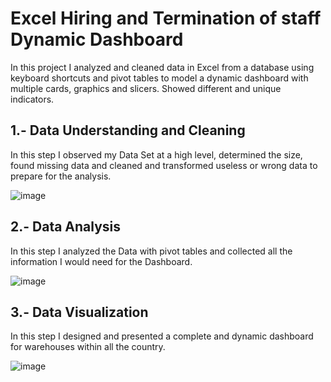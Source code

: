 # Excel Hiring and Termination of staff Dynamic Dashboard

In this project I analyzed and cleaned data in Excel from a database using keyboard shortcuts and pivot tables
to model a dynamic dashboard with multiple cards, graphics and slicers. Showed different and unique indicators.

## 1.- Data Understanding and Cleaning

In this step I observed my Data Set at a high level, determined the size, found missing data and
cleaned and transformed useless or wrong data to prepare for the analysis.

![image](https://user-images.githubusercontent.com/123695844/228675281-b0721342-3cd9-4e34-ad90-ec148cfe51d5.png)

## 2.- Data Analysis

In this step I analyzed the Data with pivot tables and collected all the information I would need for the Dashboard.

![image](https://user-images.githubusercontent.com/123695844/228675864-90c79533-370f-4a4f-b16a-39bf49f247b1.png)

## 3.- Data Visualization

In this step I designed and presented a complete and dynamic dashboard for warehouses within all the country.

![image](https://user-images.githubusercontent.com/123695844/228676250-62923dd6-4dc6-459d-99b4-1b0a54564aa5.png)
